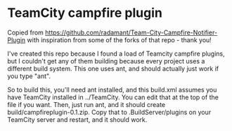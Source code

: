 TeamCity campfire plugin
========================

Copied from https://github.com/radamant/Team-City-Campfire-Notifier-Plugin with inspiration from some of the forks of that repo - thank you!

I've created this repo because I found a load of Teamcity campfire plugins, but I couldn't get any of them building because every project uses a different build system.  This one uses ant, and should actually just work if you type "ant".

So to build this, you'll need ant installed, and this build.xml assumes you have TeamCity installed in ../TeamCity.  You can edit that at the top of the file if you want.  Then, just run ant, and it should create build/campfireplugin-0.1.zip.  Copy that to .BuildServer/plugins on your TeamCity server and restart, and it should work.
